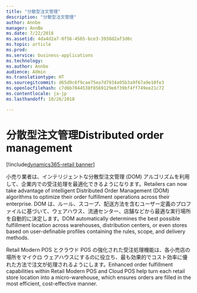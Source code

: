 ```yaml
---
title: "分散型注文管理"
description: "分散型注文管理"
author: Annbe
manager: AnnBe
ms.date: 7/22/2018
ms.assetid: 4da4d2a7-0f56-4565-bce3-3938d2af3d0c
ms.topic: article
ms.prod: 
ms.service: business-applications
ms.technology: 
ms.author: Annbe
audience: Admin
ms.translationtype: HT
ms.sourcegitcommit: d65d9c6f9cae75ea7d7934a95b3a9f67a9e10fe3
ms.openlocfilehash: c7d6b7044538f8569129e6f39bf4ff749ee21c72
ms.contentlocale: ja-jp
ms.lasthandoff: 10/26/2018

---
```

#  <a name="distributed-order-management"></a><span data-ttu-id="280c5-103">分散型注文管理</span><span class="sxs-lookup"><span data-stu-id="280c5-103">Distributed order management</span></span>

[!include[dynamics365-retail banner](../includes/dynamics365-retail.md)]






<span data-ttu-id="280c5-104">小売り業者は、インテリジェントな分散型注文管理 (DOM) アルゴリズムを利用して、企業内での受注処理を最適化できるようになります。</span><span class="sxs-lookup"><span data-stu-id="280c5-104">Retailers can now take advantage of intelligent Distributed Order Management (DOM) algorithms to optimize their order fulfillment operations across their enterprise.</span></span> <span data-ttu-id="280c5-105">DOM は、ルール、スコープ、配送方法を含むユーザー定義のプロファイルに基づいて、ウェアハウス、流通センター、店舗などから最適な実行場所を自動的に決定します。</span><span class="sxs-lookup"><span data-stu-id="280c5-105">DOM automatically determines the best possible fulfillment location across warehouses, distribution centers, or even stores based on user-definable profiles containing the rules, scope, and delivery methods.</span></span>

<span data-ttu-id="280c5-106">Retail Modern POS とクラウド POS の強化された受注処理機能は、各小売店の場所をマイクロ ウェアハウスにするのに役立ち、最も効果的でコスト効率に優れた方法で注文が処理されるようにします。</span><span class="sxs-lookup"><span data-stu-id="280c5-106">Enhanced order fulfillment capabilities within Retail Modern POS and Cloud POS help turn each retail store location into a micro-warehouse, which ensures orders are filled in the most efficient, cost-effective manner.</span></span>

